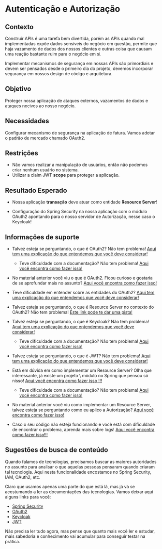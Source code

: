 # Autenticação e Autorização

## Contexto

Construir APIs é uma tarefa bem divertida, porém as APIs quando mal implementadas expõe dados sensíveis
do negócio em questão, permite que haja vazamento de dados dos nossos clientes e outras coisa que causam uma
reação bastante ruim para o negócio em si.

Implementar mecanismos de segurança em nossas APIs são primordiais e devem ser pensados desde o primeiro dia do
projeto, devemos incorporar segurança em nossos design de código e arquitetura.

## Objetivo

Proteger nossa aplicação de ataques externos, vazamentos de dados e ataques nocivos ao nosso negócio.

## Necessidades

Configurar mecanismo de segurança na aplicação de fatura. Vamos adotar o padrão de mercado chamado OAuth2.

## Restrições

* Não vamos realizar a manipulação de usuários, então não podemos criar nenhum usuário no sistema.
* Utilizar a claim JWT **scope** para proteger a aplicação.

## Resultado Esperado

* Nossa aplicação **transação** deve atuar como entidade **Resource Server**!

* Configuração do Spring Security na nossa aplicação com o módulo OAuth2 apontando para o nosso servidor de Autorização, 
nesse caso o Keycloak!

## Informações de suporte

* Talvez esteja se perguntando, o que é OAuth2? Não tem problema! [Aqui tem uma explicação do que entendemos que você deve considerar!](https://medium.com/google-cloud/understanding-oauth2-and-building-a-basic-authorization-server-of-your-own-a-beginners-guide-cf7451a16f66)

    * Teve dificuldade com a documentação? Não tem problema! [Aqui você encontra como fazer isso!](../../informacao_suporte/oauth2.md)
    
* No material anterior você viu o que é OAuth2. Ficou curioso e gostaria de se aprofundar mais no assunto? [Aqui você encontra como fazer isso!](https://www.oauth.com/)

* Teve dificuldade em entender sobre as entidades do OAuth2? [Aqui tem uma explicação do que entendemos que você deve considerar!](https://www.digitalocean.com/community/tutorials/uma-introducao-ao-oauth-2-pt)

* Talvez esteja se perguntando, o que é Resource Server no contexto do OAuth2? Não tem problema! [Este link pode te dar uma pista!](https://www.oauth.com/oauth2-servers/the-resource-server/) 

* Talvez esteja se perguntando, o que é Keycloak? Não tem problema! [Aqui tem uma explicação do que entendemos que você deve considerar!](https://www.keycloak.org/)

    * Teve dificuldade com a documentação? Não tem problema! [Aqui você encontra como fazer isso!](../../informacao_suporte/keycloak.md)
    
* Talvez esteja se perguntando, o que é JWT? Não tem problema! [Aqui tem uma explicação do que entendemos que você deve considerar!](https://jwt.io/introduction/)

* Está em dúvida em como implementar um Resource Server? Olha que interessante, já existe um projeto \ módulo no Spring 
que pensou só nisso! [Aqui você encontra como fazer isso !!!](https://docs.spring.io/spring-security/site/docs/current/reference/html5/#oauth2resourceserver)

    * Teve dificuldade com a documentação? Não tem problema! [Aqui você encontra como fazer isso!](../../informacao_suporte/oauth-spring-security.md)
    
* No material anterior você viu como implementar um Resource Server, talvez esteja se perguntando como eu aplico a Autorização? [Aqui você encontra como fazer isso!](../../informacao_suporte/oauth-spring-security-auth.md)
    
* Caso o seu código não esteja funcionando e você está com dificuldade de encontrar o problema, aprenda mais sobre logs! [Aqui você encontra como fazer isso!!!](../../informacao_suporte/spring-logging.md)

## Sugestões de busca de conteúdo

Quando falamos de tecnologias, precisamos buscar as maiores autoridades no assunto para analisar o que aquelas pessoas 
pensaram quando criaram tal tecnologia. Aqui nesta funcionalidade encostamos no Spring Security, IAM, OAuth2, etc. 

Claro que usamos apenas uma parte do que está lá, mas já vá se acostumando a ler as documentações das tecnologias. 
Vamos deixar aqui alguns links para você:

* [Spring Security](https://docs.spring.io/spring/docs/current/spring-framework-reference/web.html)
* [OAuth2](https://oauth.net/2/)
* [Keycloak](https://www.keycloak.org/)
* [JWT](https://jwt.io/)

Não precisa ler tudo agora, mas pense que quanto mais você ler e estudar, mais sabedoria e conhecimento vai acumular para conseguir testar na prática.